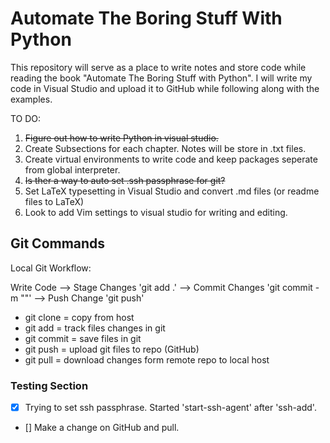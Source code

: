 # Automate The Boring Stuff With Python

This repository will serve as a place to write notes and store code while reading the book "Automate The Boring Stuff with Python".  I will write my code in Visual Studio and upload it to GitHub while following along with the examples. 

TO DO:
1. ~~Figure out how to write Python in visual studio.~~
2. Create Subsections for each chapter. Notes will be store in .txt files. 
3. Create virtual environments to write code and keep packages seperate from global interpreter. 
4. ~~Is ther a way to auto set .ssh passphrase for git?~~ 
5. Set LaTeX typesetting in Visual Studio and convert .md files (or readme files to LaTeX)
6. Look to add Vim settings to visual studio for writing and editing. 


## Git Commands
Local Git Workflow:

Write Code --> Stage Changes 'git add .' --> Commit Changes 'git commit -m ""' --> Push Change 'git push'


- git clone = copy from host
- git add = track files changes in git
- git commit = save files in git
- git push = upload git files to repo (GitHub)
- git pull = download changes form remote repo to local host


### Testing Section
- [X] Trying to set ssh passphrase.  Started 'start-ssh-agent' after 'ssh-add'.
- [] Make a change on GitHub and pull. 
